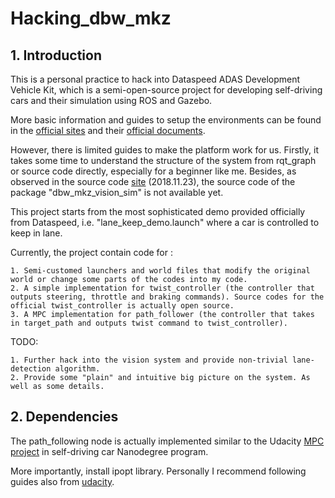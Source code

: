 # Hacking_dbw_mkz

## 1. Introduction
This is a personal practice to hack into Dataspeed ADAS Development Vehicle Kit, which is a semi-open-source project for developing 
self-driving cars and their simulation using ROS and Gazebo.

More basic information and guides to setup the environments can be found in the [official sites](https://bitbucket.org/DataspeedInc/dbw_mkz_ros) and their [official documents](https://bitbucket.org/DataspeedInc/dbw_mkz_ros/src/4f3e09f7c23e6cb3672092d3c194569a109d884d/ROS_SETUP.md?fileviewer=file-view-default).

However, there is limited guides to make the platform work for us. 
Firstly, it takes some time to understand the structure of the system from rqt_graph or source code directly, especially for a beginner like me. Besides, as observed in the source code [site](https://bitbucket.org/DataspeedInc/dbw_mkz_ros/src) (2018.11.23), the source code of the package "dbw_mkz_vision_sim" is not available yet.

This project starts from the most sophisticated demo provided officially from Dataspeed, i.e. "lane_keep_demo.launch" where a car is controlled to keep in lane.

Currently, the project contain code for :
    
    1. Semi-customed launchers and world files that modify the original world or change some parts of the codes into my code.
    2. A simple implementation for twist_controller (the controller that outputs steering, throttle and braking commands). Source codes for the official twist_controller is actually open source.
    3. A MPC implementation for path_follower (the controller that takes in target_path and outputs twist command to twist_controller).

TODO: 

    1. Further hack into the vision system and provide non-trivial lane-detection algorithm.
    2. Provide some "plain" and intuitive big picture on the system. As well as some details.

## 2. Dependencies
The path_following node is actually implemented similar to the Udacity [MPC project](https://github.com/udacity/CarND-MPC-Project) in self-driving car Nanodegree program. 

More importantly, install ipopt library. Personally I recommend following guides also from [udacity](https://github.com/udacity/CarND-MPC-Project/blob/master/install_Ipopt_CppAD.md). 

